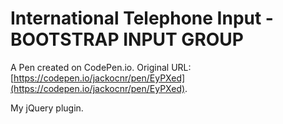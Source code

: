 # International Telephone Input - BOOTSTRAP INPUT GROUP

A Pen created on CodePen.io. Original URL: [https://codepen.io/jackocnr/pen/EyPXed](https://codepen.io/jackocnr/pen/EyPXed).

My jQuery plugin.